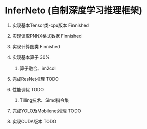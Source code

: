 # InferNeto (自制深度学习推理框架)
1. 实现基本Tensor类-cpu版本 Finnished

2. 实现读取PNNX格式数据 Finnished
3. 实现计算图类 Finnished
4. 实现基本算子 30%
   1. 算子融合、im2col
5. 完成ResNet推理 TODO
6. 性能调优 TODO
   1. Tilling技术、Simd指令集
7. 完成YOLO及Mobilenet推理 TODO
8. 实现CUDA版本 TODO

